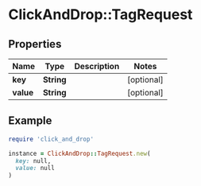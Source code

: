 # ClickAndDrop::TagRequest

## Properties

| Name | Type | Description | Notes |
| ---- | ---- | ----------- | ----- |
| **key** | **String** |  | [optional] |
| **value** | **String** |  | [optional] |

## Example

```ruby
require 'click_and_drop'

instance = ClickAndDrop::TagRequest.new(
  key: null,
  value: null
)
```

